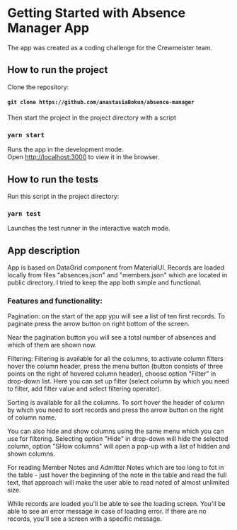 # Getting Started with Absence Manager App

The app was created as a coding challenge for the Crewmeister team.

## How to run the project

Clone the repository:

#### `git clone https://github.com/anastasiaBokun/absence-manager`

Then start the project in the project directory with a script

### `yarn start`

Runs the app in the development mode.\
Open [http://localhost:3000](http://localhost:3000) to view it in the browser.

## How to run the tests

Run this script in the project directory:

### `yarn test`

Launches the test runner in the interactive watch mode.


## App description

App is based on DataGrid component from MaterialUI. Records are loaded locally from files "absences.json" and "members.json" which are located in public directory. I tried to keep the app both simple and functional. 

### Features and functionality: 

Pagination: on the start of the app ypu will see a list of ten first records. To paginate press the arrow button on right bottom of the screen.

Near the pagination button you will see a total number of absences and which of them are shown now.

Filtering: Filtering is available for all the columns, to activate column filters hover the column header, press the menu button (button consists of three points on the right of hovered column header), choose option "Filter" in drop-down list. Here you can set up filter (select column by which you need to filter, add filter value and select filtering operator).

Sorting is available for all the columns. To sort hover the header of column by which you need to sort records and press the arrow button on the right of column name.

You can also hide and show columns using the same menu which you can use for filtering. Selecting option "Hide" in drop-down will hide the selected column, option "SHow columns" will open a pop-up with a list of hidden and shown columns.

For reading Member Notes and Admitter Notes which are too long to fot in the table - just hover the beginning of the note in the table and read the full text, that approach will make the user able to read noted of almost unlimited size.

While records are loaded you'll be able to see the loading screen. You'll be able to see an error message in case of loading error. If there are no records, you'll see a screen with a specific message.

